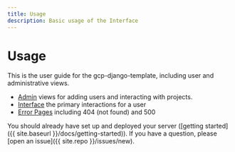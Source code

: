 ```yaml
---
title: Usage
description: Basic usage of the Interface
---
```


# Usage

This is the user guide for the gcp-django-template, including user and administrative views.

 - [Admin](admin) views for adding users and interacting with projects.
 - [Interface](interface) the primary interactions for a user
 - [Error Pages](error) including 404 (not found) and 500

You should already have set up and deployed your server ([getting started]({{ site.baseurl }}/docs/getting-started)). 
If you have a question, please [open an issue]({{ site.repo }}/issues/new).
